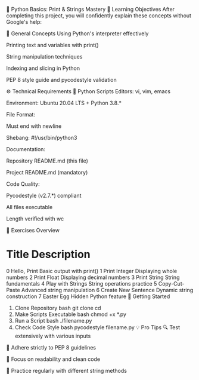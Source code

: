 🐍 Python Basics: Print & Strings Mastery
📘 Learning Objectives
After completing this project, you will confidently explain these concepts without Google's help:

🎯 General Concepts
Using Python's interpreter effectively

Printing text and variables with print()

String manipulation techniques

Indexing and slicing in Python

PEP 8 style guide and pycodestyle validation

⚙️ Technical Requirements
📜 Python Scripts
Editors: vi, vim, emacs

Environment: Ubuntu 20.04 LTS + Python 3.8.*

File Format:

Must end with newline

Shebang: #!/usr/bin/python3

Documentation:

Repository README.md (this file)

Project README.md (mandatory)

Code Quality:

Pycodestyle (v2.7.*) compliant

All files executable

Length verified with wc

🧩 Exercises Overview
#	Title	Description
0	Hello, Print	Basic output with print()
1	Print Integer	Displaying whole numbers
2	Print Float	Displaying decimal numbers
3	Print String	String fundamentals
4	Play with Strings	String operations practice
5	Copy-Cut-Paste	Advanced string manipulation
6	Create New Sentence	Dynamic string construction
7	Easter Egg	Hidden Python feature
🚀 Getting Started
1. Clone Repository
bash
git clone <your-repo-url>
cd <repository-directory>
2. Make Scripts Executable
bash
chmod +x *.py
3. Run a Script
bash
./filename.py
4. Check Code Style
bash
pycodestyle filename.py
💡 Pro Tips
🔍 Test extensively with various inputs

📏 Adhere strictly to PEP 8 guidelines

🎨 Focus on readability and clean code

🔄 Practice regularly with different string methods